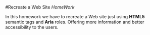 #Recreate a Web Site *HomeWork*

In this homework we have to recreate a Web site just using **HTML5** semantic tags and **Aria** roles. Offering more information and better accessibility to the users.

